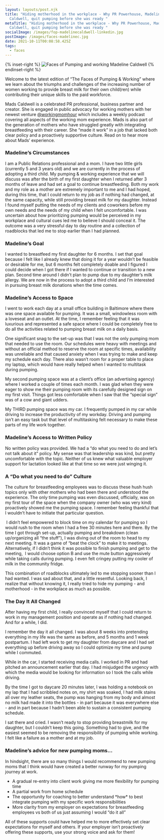 ```yaml
---
layout: layouts/post.njk
title: "Hiding motherhood in the workplace - Why PR Powerhouse, Madeline
  Caldwell, quit pumping before she was ready "
metaTitle: "Hiding motherhood in the workplace - Why PR Powerhouse, Madeline
  Caldwell, quit pumping before she was ready "
socialImage: /images/fop-madelinecaldwell-linkedin.jpg
postImage: /images/faces-madelinec.jpg
date: 2021-10-11T00:08:58.425Z
tags:
  - faces
---
```

{% inset-right %}
![Faces of Pumping and working Madeline Caldwell](/images/faces-madelinec.jpg)
{% endinset-right %}

Welcome to the latest edition of “The Faces of Pumping & Working” where we learn about the triumphs and challenges of the increasing number of women working to provide breast milk for their own child(ren) while contributing their unique skills to the paid workforce. 

Mads Caldwell is a celebrated PR professional, business partner and creator. She is engaged in public advocacy for working mothers with her newest venture [@workingmomhour](https://www.instagram.com/workingmomhour/) which includes a weekly podcast covering all aspects of the working mom experience. Mads is also part of the generation of mothers who have struggled greatly with integrating breastfeeding with their career. She “made it work” in a job that lacked both clear policy and a proactively supportive culture. Read on to hear more about Mads’ experience.  

### Madeline’s Circumstances

I am a Public Relations professional and a mom. I have two little girls (currently 5 and 3 years old) and we are currently in the process of adopting a third child. My pumping & working experience that we will discuss was after the birth of my first daughter when I returned after 3 months of leave and had set a goal to continue breastfeeding. Both my work and my role as a mother are extremely important to me and I had hoped, during this time, that I could return to my job as if nothing had changed, at the same capacity, while still providing breast milk for my daughter. Instead I found myself putting the needs of my clients and coworkers before my own needs and the needs of my child when I felt uncomfortable. I was uncertain about how prioritizing pumping would be perceived in my workplace and cultural cues led me to believe I should conceal it. The outcome was a very stressful day to day routine and a collection of roadblocks that led me to stop earlier than I had planned. 

### Madeline’s Goal

I wanted to breastfeed my first daughter for 6 months. I set that goal because I felt like I already knew that doing it for a year wouldn’t be feasible or desirable for me, but 6 months felt completely doable and I figured I could decide when I got there if I wanted to continue or transition to a new plan. Second time around I didn’t plan to pump due to my daughter’s milk allergy. We are now in the process to adopt a third child and I’m interested in pursuing breast milk donations when the time comes. 

### Madeline’s Access to Space

I went to work each day at a small office building in Baltimore where there was one space available for pumping. It was a small, windowless room with a loveseat and an outlet. At the time, I remember feeling that it was luxurious and represented a safe space where I could be completely free to do all the activities related to pumping breast milk on a daily basis. 

One significant snag to the set-up was that I was not the only pumping mom that needed to use the room. Our schedules were heavy with meetings and without an official method to reserve the room at specific times, availability was unreliable and that caused anxiety when I was trying to make and keep my schedule each day. There also wasn’t room for a proper table to place my laptop, which would have really helped when I wanted to multitask during pumping. 

My second pumping space was at a client’s office (an advertising agency) where I worked a couple of times each month. I was glad when they were eager to show me their pumping room with its carefully designed sign on my first visit. Things got less comfortable when I saw that the “special sign” was of a cow and giant udders. 

My THIRD pumping space was my car. I frequently pumped in my car while driving to increase the productivity of my workday. Driving and pumping isn’t an easy task but that level of multitasking felt necessary to make these parts of my life work together. 

### Madeline’s Access to Written Policy

No written policy was provided. We had a “do what you need to do and let’s not talk about it” policy. My sense was that leadership was kind, but pretty uncomfortable with the topic. Neither of us knew what valuable employer support for lactation looked like at that time so we were just winging it. 

### A “Do what you need to do” Culture

The culture for breastfeeding employees was to discuss these hush hush topics only with other mothers who had been there and understood the experience. The only time pumping was even discussed, officially, was on my first tour of the space when the company owner (who was very kind) proactively showed me the pumping space. I remember feeling thankful that I wouldn’t have to initiate that particular question. 

 I didn’t feel empowered to block time on my calendar for pumping so I would rush to the room when I had a free 30 minutes here and there. By the time I got through set-up, actually pumping and breakdown (clean up/organizing all “the stuff”), I was diving out of the room to head to my next meeting. It was a game of “beat the clock” to make it to meetings. Alternatively, if I didn’t think it was possible to finish pumping and get to the meeting,  I would choose option B and use the mute button aggressively while taking calls during pumping. I even felt cringey putting my cooler of milk in the community fridge.

This combination of roadblocks ultimately led to me stopping sooner than I had wanted. I was sad about that, and a little resentful. Looking back, I realize that without knowing it, I really tried to hide my pumping - and motherhood - in the workplace as much as possible. 

### The Day It All Changed

After having my first child, I really convinced myself that I could return to work in my management position and operate as if nothing had changed. And for a while, I did. 

I remember the day it all changed. I was about 8 weeks into pretending everything in my life was the same as before, and 5 months and 1 week postpartum. I had left work to get my daughter from daycare and I had set everything up before driving away so I could optimize my time and pump while I commuted.

While in the car, I started receiving media calls. I worked in PR and had pitched an announcement earlier that day. I had misjudged the urgency with which the media would be looking for information so I took the calls while driving. 

By the time I got to daycare 20 minutes later, I was holding a notebook on my lap that I had scribbled notes on, my shirt was soaked, I had milk stains all over my leather seats, the pump was hanging from my body and almost no milk had made it into the bottles - in part because it was everywhere else - and in part because I hadn’t been able to sustain a consistent pumping schedule. 

I sat there and cried. I wasn’t ready to stop providing breastmilk for my daughter, but I couldn’t keep this going. Something had to give, and the easiest seemed to be removing the responsibility of pumping while working. I felt like a failure as a mother and at my job. 

### Madeline’s advice for new pumping moms…

In hindsight, there are so many things I would recommend to new pumping moms that I think would have created a better runway for my pumping journey at work.

* A gradual re-entry into client work giving me more flexibility for pumping time
* A partial work from home schedule 
* The opportunity for coaching to better understand \*how\* to best integrate pumping with my specific work responsibilities
* More clarity from my employer on expectations for breastfeeding employees vs both of us just assuming I would “do it all”

All of these supports could have helped me to more effectively set clear expectations for myself and others. If your employer isn’t proactively offering these supports, use your strong voice and ask for them!